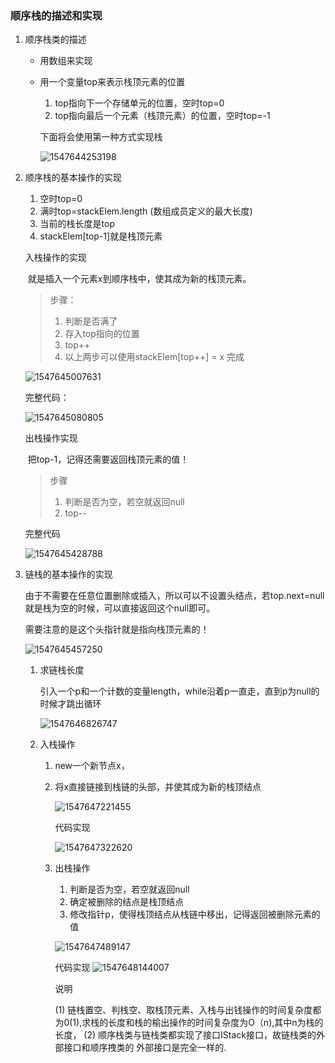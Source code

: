 ### 顺序栈的描述和实现

1. 顺序栈类的描述

   - 用数组来实现

   - 用一个变量top来表示栈顶元素的位置

     1. top指向下一个存储单元的位置，空时top=0
     2. top指向最后一个元素（栈顶元素）的位置，空时top=-1

     下面将会使用第一种方式实现栈

     ![1547644253198](assets/1547644253198.png)

2. 顺序栈的基本操作的实现

   1. 空时top=0
   2. 满时top=stackElem.length (数组成员定义的最大长度)
   3. 当前的栈长度是top
   4. stackElem[top-1]就是栈顶元素

   入栈操作的实现

   ​	就是插入一个元素x到顺序栈中，使其成为新的栈顶元素。

   > 步骤：
   >
   > 1. 判断是否满了
   > 2. 存入top指向的位置
   > 3. top++    
   > 4. 以上两步可以使用stackElem[top++] = x 完成

   ![1547645007631](assets/1547645007631.png)

   完整代码：

   ![1547645080805](assets/1547645080805.png)

   出栈操作实现

   ​	把top-1，记得还需要返回栈顶元素的值！

   > 步骤
   >
   > 1. 判断是否为空，若空就返回null
   > 2. top--

   完整代码

   ![1547645428788](assets/1547645428788.png)

3. 链栈的基本操作的实现

   由于不需要在任意位置删除或插入，所以可以不设置头结点，若top.next=null就是栈为空的时候，可以直接返回这个null即可。

   需要注意的是这个头指针就是指向栈顶元素的！

   ![1547645457250](assets/1547645457250.png)

   1. 求链栈长度

      引入一个p和一个计数的变量length，while沿着p一直走，直到p为null的时候才跳出循环

      ![1547646826747](assets/1547646826747.png)

   2. 入栈操作

      1. new一个新节点x，

      2. 将x直接链接到栈链的头部，并使其成为新的栈顶结点

         ![1547647221455](assets/1547647221455.png)

         代码实现

         ![1547647322620](assets/1547647322620.png)

      3. 出栈操作

         1. 判断是否为空，若空就返回null
         2. 确定被删除的结点是栈顶结点
         3. 修改指针p，使得栈顶结点从栈链中移出，记得返回被删除元素的值

         ![1547647489147](assets/1547647489147.png)

         代码实现​	![1547648144007](assets/1547648144007.png)

         说明

         (1) 链栈置空、判栈空、取栈顶元素、入栈与出钱操作的时间复杂度都为0(1),求栈的长度和栈的榆出操作的时间复杂度为O（n),其中n为栈的长度，
         (2) 顺序栈类与链栈类都实现了接口IStack接口，故链栈类的外部接口和顺序拽类的 外部接口是完全一样的.

